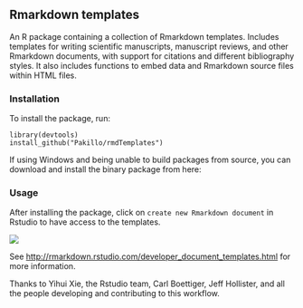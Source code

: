 ## Rmarkdown templates

An R package containing a collection of Rmarkdown templates. Includes templates for writing scientific manuscripts, manuscript reviews, and other Rmarkdown documents, with support for citations and different bibliography styles. It also includes functions to embed data and Rmarkdown source files within HTML files. 


### Installation

To install the package, run:

```{r}
library(devtools)
install_github("Pakillo/rmdTemplates")
```

If using Windows and being unable to build packages from source, you can download and install the binary package from here: 


### Usage

After installing the package, click on `create new Rmarkdown document` in Rstudio
to have access to the templates. 

![](http://rmarkdown.rstudio.com/images/new_r_markdown.png)

See http://rmarkdown.rstudio.com/developer_document_templates.html for 
more information.


Thanks to Yihui Xie, the Rstudio team, Carl Boettiger, Jeff Hollister, and all the people developing and contributing to this workflow.

